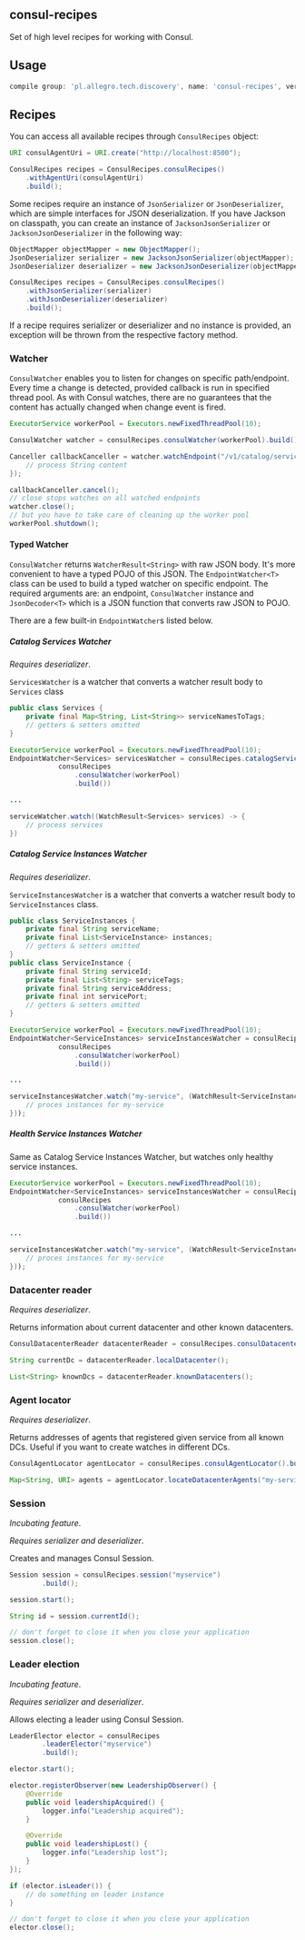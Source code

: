 consul-recipes
----

Set of high level recipes for working with Consul.

## Usage

```groovy
compile group: 'pl.allegro.tech.discovery', name: 'consul-recipes', version: '0.8.7'
```

## Recipes

You can access all available recipes through `ConsulRecipes` object:

```java
URI consulAgentUri = URI.create("http://localhost:8500");

ConsulRecipes recipes = ConsulRecipes.consulRecipes()
    .withAgentUri(consulAgentUri)
    .build();
```

Some recipes require an instance of `JsonSerializer` or `JsonDeserializer`,
which are simple interfaces for JSON deserialization. If you have Jackson on classpath,
you can create an instance of `JacksonJsonSerializer` or `JacksonJsonDeserializer` in the following way:

```java
ObjectMapper objectMapper = new ObjectMapper();
JsonDeserializer serializer = new JacksonJsonSerializer(objectMapper);
JsonDeserializer deserializer = new JacksonJsonDeserializer(objectMapper);

ConsulRecipes recipes = ConsulRecipes.consulRecipes()
    .withJsonSerializer(serializer)
    .withJsonDeserializer(deserializer)
    .build();
```

If a recipe requires serializer or deserializer and no instance is provided,
an exception will be thrown from the respective factory method.

### Watcher

`ConsulWatcher` enables you to listen for changes on specific path/endpoint. Every time a change is detected, provided
callback is run in specified thread pool. As with Consul watches, there are no guarantees that the content has
actually changed when change event is fired.

```java
ExecutorService workerPool = Executors.newFixedThreadPool(10);

ConsulWatcher watcher = consulRecipes.consulWatcher(workerPool).build();

Canceller callbackCanceller = watcher.watchEndpoint("/v1/catalog/services", (content) -> {
    // process String content
});

callbackCanceller.cancel();
// close stops watches on all watched endpoints
watcher.close();
// but you have to take care of cleaning up the worker pool
workerPool.shutdown();
```

#### Typed Watcher

`ConsulWatcher` returns `WatcherResult<String>` with raw JSON body. It's more convenient to have a typed POJO of this JSON.
The `EndpointWatcher<T>` class can be used to build a typed watcher on specific endpoint.
The required arguments are: an endpoint, `ConsulWatcher` instance and `JsonDecoder<T>` which is a JSON function
that converts raw JSON to POJO.

There are a few built-in `EndpointWatcher`s listed below.

##### Catalog Services Watcher

*Requires deserializer*.

`ServicesWatcher` is a watcher that converts a watcher result body to `Services` class

```java
public class Services {
    private final Map<String, List<String>> serviceNamesToTags;
    // getters & setters omitted
}
```

```java
ExecutorService workerPool = Executors.newFixedThreadPool(10);
EndpointWatcher<Services> servicesWatcher = consulRecipes.catalogServicesWatcher(
            consulRecipes
                .consulWatcher(workerPool)
                .build())

...

serviceWatcher.watch((WatchResult<Services> services) -> {
    // process services
})
```


##### Catalog Service Instances Watcher

*Requires deserializer*.

`ServiceInstancesWatcher` is a watcher that converts a watcher result body to `ServiceInstances` class.

```java
public class ServiceInstances {
    private final String serviceName;
    private final List<ServiceInstance> instances;
    // getters & setters omitted
}
public class ServiceInstance {
    private final String serviceId;
    private final List<String> serviceTags;
    private final String serviceAddress;
    private final int servicePort;
    // getters & setters omitted
}
```

```java
ExecutorService workerPool = Executors.newFixedThreadPool(10);
EndpointWatcher<ServiceInstances> serviceInstancesWatcher = consulRecipes.catalogServiceInstancesWatcher("my-services",
            consulRecipes
                .consulWatcher(workerPool)
                .build())

...

serviceInstancesWatcher.watch("my-service", (WatchResult<ServiceInstances> instances) -> {
    // proces instances for my-service
}));
```

##### Health Service Instances Watcher

Same as Catalog Service Instances Watcher, but watches only healthy service instances.

```java
ExecutorService workerPool = Executors.newFixedThreadPool(10);
EndpointWatcher<ServiceInstances> serviceInstancesWatcher = consulRecipes.healthServiceInstancesWatcher("my-services",
            consulRecipes
                .consulWatcher(workerPool)
                .build())

...

serviceInstancesWatcher.watch("my-service", (WatchResult<ServiceInstances> instances) -> {
    // proces instances for my-service
}));
```

### Datacenter reader

*Requires deserializer*.

Returns information about current datacenter and other known datacenters.

```java
ConsulDatacenterReader datacenterReader = consulRecipes.consulDatacenterReader().build();

String currentDc = datacenterReader.localDatacenter();

List<String> knownDcs = datacenterReader.knownDatacenters();
```

### Agent locator

*Requires deserializer*.

Returns addresses of agents that registered given service from all known DCs.
Useful if you want to create watches in different DCs.

```java
ConsulAgentLocator agentLocator = consulRecipes.consulAgentLocator().build();

Map<String, URI> agents = agentLocator.locateDatacenterAgents("my-service");
```

### Session

*Incubating feature*.

*Requires serializer and deserializer*.

Creates and manages Consul Session.

```java
Session session = consulRecipes.session("myservice")
        .build();

session.start();

String id = session.currentId();

// don't forget to close it when you close your application
session.close();
```

### Leader election

*Incubating feature*.

*Requires serializer and deserializer*.

Allows electing a leader using Consul Session.

```java
LeaderElector elector = consulRecipes
        .leaderElector("myservice")
        .build();

elector.start();

elector.registerObserver(new LeadershipObserver() {
    @Override
    public void leadershipAcquired() {
        logger.info("Leadership acquired");
    }

    @Override
    public void leadershipLost() {
        logger.info("Leadership lost");
    }
});

if (elector.isLeader()) {
    // do something on leader instance
}

// don't forget to close it when you close your application
elector.close();
```
